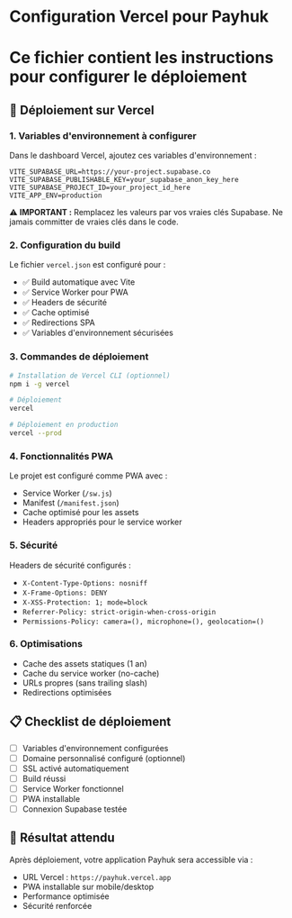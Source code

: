 # Configuration Vercel pour Payhuk
# Ce fichier contient les instructions pour configurer le déploiement

## 🚀 Déploiement sur Vercel

### 1. Variables d'environnement à configurer

Dans le dashboard Vercel, ajoutez ces variables d'environnement :

```
VITE_SUPABASE_URL=https://your-project.supabase.co
VITE_SUPABASE_PUBLISHABLE_KEY=your_supabase_anon_key_here
VITE_SUPABASE_PROJECT_ID=your_project_id_here
VITE_APP_ENV=production
```

⚠️ **IMPORTANT :** Remplacez les valeurs par vos vraies clés Supabase. Ne jamais committer de vraies clés dans le code.

### 2. Configuration du build

Le fichier `vercel.json` est configuré pour :
- ✅ Build automatique avec Vite
- ✅ Service Worker pour PWA
- ✅ Headers de sécurité
- ✅ Cache optimisé
- ✅ Redirections SPA
- ✅ Variables d'environnement sécurisées

### 3. Commandes de déploiement

```bash
# Installation de Vercel CLI (optionnel)
npm i -g vercel

# Déploiement
vercel

# Déploiement en production
vercel --prod
```

### 4. Fonctionnalités PWA

Le projet est configuré comme PWA avec :
- Service Worker (`/sw.js`)
- Manifest (`/manifest.json`)
- Cache optimisé pour les assets
- Headers appropriés pour le service worker

### 5. Sécurité

Headers de sécurité configurés :
- `X-Content-Type-Options: nosniff`
- `X-Frame-Options: DENY`
- `X-XSS-Protection: 1; mode=block`
- `Referrer-Policy: strict-origin-when-cross-origin`
- `Permissions-Policy: camera=(), microphone=(), geolocation=()`

### 6. Optimisations

- Cache des assets statiques (1 an)
- Cache du service worker (no-cache)
- URLs propres (sans trailing slash)
- Redirections optimisées

## 📋 Checklist de déploiement

- [ ] Variables d'environnement configurées
- [ ] Domaine personnalisé configuré (optionnel)
- [ ] SSL activé automatiquement
- [ ] Build réussi
- [ ] Service Worker fonctionnel
- [ ] PWA installable
- [ ] Connexion Supabase testée

## 🎯 Résultat attendu

Après déploiement, votre application Payhuk sera accessible via :
- URL Vercel : `https://payhuk.vercel.app`
- PWA installable sur mobile/desktop
- Performance optimisée
- Sécurité renforcée
